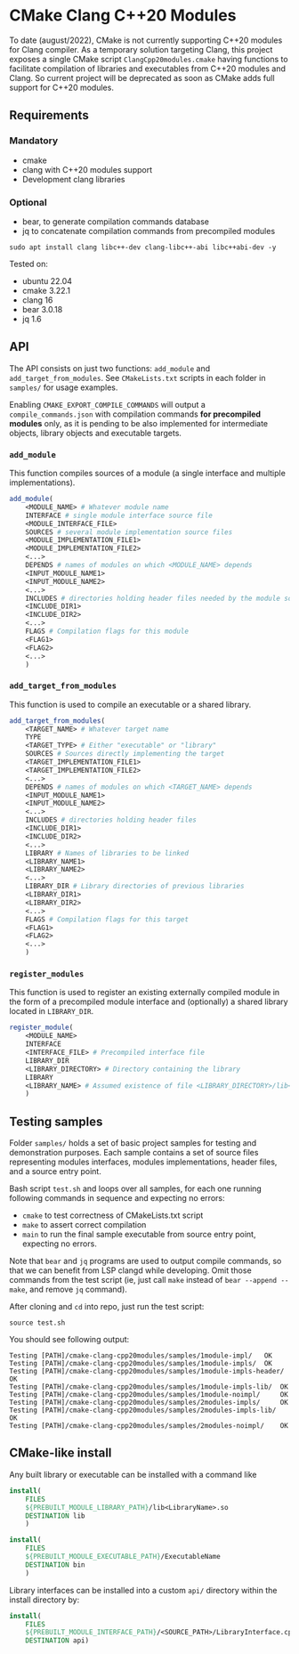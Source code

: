 # CMake Clang C++20 Modules

To date (august/2022), CMake is not currently supporting C++20 modules for Clang compiler.
As a temporary solution targeting Clang, this project exposes a single CMake
script `ClangCpp20modules.cmake` having functions to facilitate compilation of
libraries and executables from C++20 modules and Clang.
So current project will be deprecated as soon as CMake adds full support for C++20 modules.


## Requirements

### Mandatory
* cmake
* clang with C++20 modules support
* Development clang libraries

### Optional
* bear, to generate compilation commands database
* jq to concatenate compilation commands from precompiled modules

```
sudo apt install clang libc++-dev clang-libc++-abi libc++abi-dev -y
```

Tested on:

* ubuntu 22.04
* cmake 3.22.1
* clang 16
* bear 3.0.18
* jq 1.6

## API

The API consists on just two functions: `add_module` and `add_target_from_modules`.
See `CMakeLists.txt` scripts in each folder in `samples/` for usage examples.

Enabling `CMAKE_EXPORT_COMPILE_COMMANDS` will output a `compile_commands.json` with
compilation commands **for precompiled modules** only, as it is pending to be
also implemented for intermediate objects, library objects and executable targets.

### `add_module`

This function compiles sources of a module (a single interface and multiple implementations).

```cmake
add_module(
    <MODULE_NAME> # Whatever module name
    INTERFACE # single module interface source file
    <MODULE_INTERFACE_FILE>
    SOURCES # several module implementation source files
    <MODULE_IMPLEMENTATION_FILE1>
    <MODULE_IMPLEMENTATION_FILE2>
    <...>
    DEPENDS # names of modules on which <MODULE_NAME> depends
    <INPUT_MODULE_NAME1>
    <INPUT_MODULE_NAME2>
    <...>
    INCLUDES # directories holding header files needed by the module sources
    <INCLUDE_DIR1>
    <INCLUDE_DIR2>
    <...>
    FLAGS # Compilation flags for this module
    <FLAG1>
    <FLAG2>
    <...>
    )
```

### `add_target_from_modules`

This function is used to compile an executable or a shared library.

```cmake
add_target_from_modules(
    <TARGET_NAME> # Whatever target name
    TYPE
    <TARGET_TYPE> # Either "executable" or "library"
    SOURCES # Sources directly implementing the target
    <TARGET_IMPLEMENTATION_FILE1>
    <TARGET_IMPLEMENTATION_FILE2>
    <...>
    DEPENDS # names of modules on which <TARGET_NAME> depends
    <INPUT_MODULE_NAME1>
    <INPUT_MODULE_NAME2>
    <...>
    INCLUDES # directories holding header files
    <INCLUDE_DIR1>
    <INCLUDE_DIR2>
    <...>
    LIBRARY # Names of libraries to be linked
    <LIBRARY_NAME1>
    <LIBRARY_NAME2>
    <...>
    LIBRARY_DIR # Library directories of previous libraries
    <LIBRARY_DIR1>
    <LIBRARY_DIR2>
    <...>
    FLAGS # Compilation flags for this target
    <FLAG1>
    <FLAG2>
    <...>
    )
```

### `register_modules`

This function is used to register an existing externally compiled module in the form of a
precompiled module interface and (optionally) a shared library located in `LIBRARY_DIR`.

```cmake
register_module(
    <MODULE_NAME>
    INTERFACE
    <INTERFACE_FILE> # Precompiled interface file
    LIBRARY_DIR
    <LIBRARY_DIRECTORY> # Directory containing the library
    LIBRARY
    <LIBRARY_NAME> # Assumed existence of file <LIBRARY_DIRECTORY>/lib<LIBRARY_NAME>.so
    )
```

## Testing samples

Folder `samples/` holds a set of basic project samples for testing and demonstration purposes.
Each sample contains a set of source files representing modules interfaces, modules implementations, header files, and a source entry point.

Bash script `test.sh` and loops over all samples, for each one running following commands in sequence and expecting no errors:

* `cmake` to test correctness of CMakeLists.txt script
* `make` to assert correct compilation
* `main` to run the final sample executable from source entry point, expecting no errors.

Note that `bear` and `jq` programs are used to output compile commands, so that we can benefit from LSP clangd while developing.
Omit those commands from the test script (ie, just call `make` instead of `bear --append -- make`, and remove `jq` command).

After cloning and `cd` into repo, just run the test script:

```
source test.sh
```

You should see following output:

```
Testing [PATH]/cmake-clang-cpp20modules/samples/1module-impl/ 	OK
Testing [PATH]/cmake-clang-cpp20modules/samples/1module-impls/ 	OK
Testing [PATH]/cmake-clang-cpp20modules/samples/1module-impls-header/ 	OK
Testing [PATH]/cmake-clang-cpp20modules/samples/1module-impls-lib/ 	OK
Testing [PATH]/cmake-clang-cpp20modules/samples/1module-noimpl/ 	OK
Testing [PATH]/cmake-clang-cpp20modules/samples/2modules-impls/ 	OK
Testing [PATH]/cmake-clang-cpp20modules/samples/2modules-impls-lib/ 	OK
Testing [PATH]/cmake-clang-cpp20modules/samples/2modules-noimpl/ 	OK
```

## CMake-like install

Any built library or executable can be installed with a command like

```cmake
install(
    FILES
    ${PREBUILT_MODULE_LIBRARY_PATH}/lib<LibraryName>.so
    DESTINATION lib
    )
```

```cmake
install(
    FILES
    ${PREBUILT_MODULE_EXECUTABLE_PATH}/ExecutableName
    DESTINATION bin
    )
```

Library interfaces can be installed into a custom `api/` directory within the install directory by:

```cmake
install(
    FILES
    ${PREBUILT_MODULE_INTERFACE_PATH}/<SOURCE_PATH>/LibraryInterface.cppm.pcm
    DESTINATION api)
```
